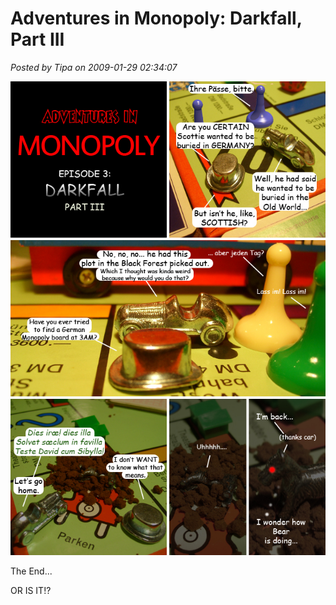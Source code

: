 # Adventures in Monopoly: Darkfall, Part III

*Posted by Tipa on 2009-01-29 02:34:07*

![](../uploads/2009/01/monopoly-darkfall-3-3.jpg "monopoly-darkfall-3-3")

The End...

OR IS IT!?

